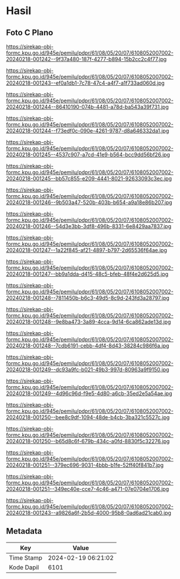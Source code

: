 # Hasil

## Foto C Plano

https://sirekap-obj-formc.kpu.go.id/945e/pemilu/pdpr/61/08/05/20/07/6108052007002-20240218-001242--9f37a480-187f-4277-b894-15b2cc2c4f77.jpg

https://sirekap-obj-formc.kpu.go.id/945e/pemilu/pdpr/61/08/05/20/07/6108052007002-20240218-001243--ef0a1db1-7c78-47c4-a4f7-a1f733ad060d.jpg

https://sirekap-obj-formc.kpu.go.id/945e/pemilu/pdpr/61/08/05/20/07/6108052007002-20240218-001244--86410190-074b-4481-a78d-ba543a39f731.jpg

https://sirekap-obj-formc.kpu.go.id/945e/pemilu/pdpr/61/08/05/20/07/6108052007002-20240218-001244--f73edf0c-090e-4261-9787-d8a646332da1.jpg

https://sirekap-obj-formc.kpu.go.id/945e/pemilu/pdpr/61/08/05/20/07/6108052007002-20240218-001245--4537c907-a7cd-41e9-b564-bcc9dd56bf26.jpg

https://sirekap-obj-formc.kpu.go.id/945e/pemilu/pdpr/61/08/05/20/07/6108052007002-20240218-001245--bb57c855-e209-4441-8021-92633093c3ec.jpg

https://sirekap-obj-formc.kpu.go.id/945e/pemilu/pdpr/61/08/05/20/07/6108052007002-20240218-001246--9b503a47-520b-403b-b654-a9a18e86b207.jpg

https://sirekap-obj-formc.kpu.go.id/945e/pemilu/pdpr/61/08/05/20/07/6108052007002-20240218-001246--54d3e3bb-3df8-496b-8331-6e8429aa7837.jpg

https://sirekap-obj-formc.kpu.go.id/945e/pemilu/pdpr/61/08/05/20/07/6108052007002-20240218-001247--1a22f845-af21-4897-b797-2d65536f64ae.jpg

https://sirekap-obj-formc.kpu.go.id/945e/pemilu/pdpr/61/08/05/20/07/6108052007002-20240218-001247--bb9a1dda-d415-48c5-bfeb-48f4e2d625d5.jpg

https://sirekap-obj-formc.kpu.go.id/945e/pemilu/pdpr/61/08/05/20/07/6108052007002-20240218-001248--7811450b-b6c3-49d5-8c9d-243fd3a28797.jpg

https://sirekap-obj-formc.kpu.go.id/945e/pemilu/pdpr/61/08/05/20/07/6108052007002-20240218-001248--9e8ba473-3a89-4cca-9d14-6ca862ade13d.jpg

https://sirekap-obj-formc.kpu.go.id/945e/pemilu/pdpr/61/08/05/20/07/6108052007002-20240218-001248--7cdb6191-cebb-4df4-8d43-38284c986f6a.jpg

https://sirekap-obj-formc.kpu.go.id/945e/pemilu/pdpr/61/08/05/20/07/6108052007002-20240218-001249--dc93a9fc-b021-49b3-997d-80963a9f9150.jpg

https://sirekap-obj-formc.kpu.go.id/945e/pemilu/pdpr/61/08/05/20/07/6108052007002-20240218-001249--4d96c96d-f9e5-4d80-a6cb-35ed2e5a54ae.jpg

https://sirekap-obj-formc.kpu.go.id/945e/pemilu/pdpr/61/08/05/20/07/6108052007002-20240218-001250--bee8c9df-1094-48de-b4cb-3ba321c5527c.jpg

https://sirekap-obj-formc.kpu.go.id/945e/pemilu/pdpr/61/08/05/20/07/6108052007002-20240218-001250--b65d8c6f-679b-434c-a0fd-8830f5c32276.jpg

https://sirekap-obj-formc.kpu.go.id/945e/pemilu/pdpr/61/08/05/20/07/6108052007002-20240218-001251--379ec696-9031-4bbb-b1fe-52ff40f841b7.jpg

https://sirekap-obj-formc.kpu.go.id/945e/pemilu/pdpr/61/08/05/20/07/6108052007002-20240218-001251--349ec40e-cce7-4c46-a471-07e0704e1706.jpg

https://sirekap-obj-formc.kpu.go.id/945e/pemilu/pdpr/61/08/05/20/07/6108052007002-20240218-001243--a9826a6f-2b5d-4000-95b8-0ad6ad21cab0.jpg


## Metadata

| Key        | Value               |
| ---------- | ------------------- |
| Time Stamp | 2024-02-19 06:21:02 |
| Kode Dapil | 6101                |



